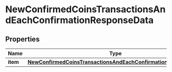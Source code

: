 

# NewConfirmedCoinsTransactionsAndEachConfirmationResponseData


## Properties

Name | Type | Description | Notes
------------ | ------------- | ------------- | -------------
**item** | [**NewConfirmedCoinsTransactionsAndEachConfirmationResponseItem**](NewConfirmedCoinsTransactionsAndEachConfirmationResponseItem.md) |  | 



